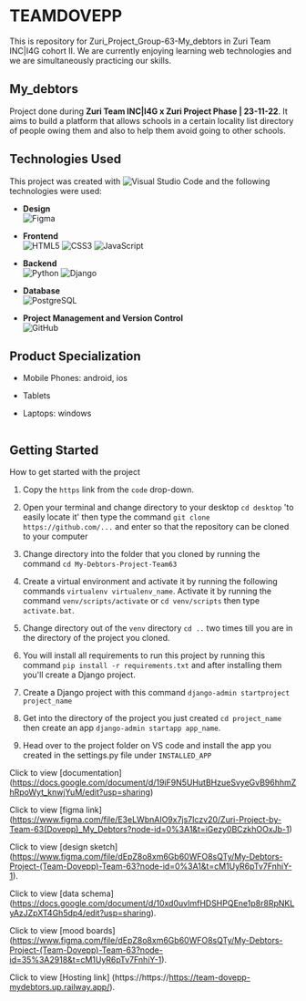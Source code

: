 # TEAMDOVEPP
 This is repository for Zuri_Project_Group-63-My_debtors in Zuri Team INC|I4G cohort II. We are  currently enjoying learning web technologies and we are simultaneously practicing our skills.

## My_debtors
 Project done during **Zuri Team INC|I4G x Zuri Project Phase | 23-11-22**. It aims to build a platform that allows schools in a certain locality list directory of people owing them and also to help them avoid going to other schools. 

## Technologies Used
This project was created with ![Visual Studio Code](https://img.shields.io/badge/Visual%20Studio%20Code-0078d7.svg?style=for-the-badge&logo=visual-studio-code&logoColor=white) and the following technologies were used: <br/>
* __Design__<br/>
        ![Figma](https://img.shields.io/badge/figma-%23F24E1E.svg?style=for-the-badge&logo=figma&logoColor=white)

* __Frontend__<br/>
      ![HTML5](https://img.shields.io/badge/html5-%23E34F26.svg?style=for-the-badge&logo=html5&logoColor=white)
      ![CSS3](https://img.shields.io/badge/css3-%231572B6.svg?style=for-the-badge&logo=css3&logoColor=white)
      ![JavaScript](https://img.shields.io/badge/javascript-%23323330.svg?style=for-the-badge&logo=javascript&logoColor=%23F7DF1E)

* __Backend__<br/>
        ![Python](https://img.shields.io/badge/python-3670A0?style=for-the-badge&logo=python&logoColor=ffdd54)
        ![Django](https://img.shields.io/badge/django-%23092E20.svg?style=for-the-badge&logo=django&logoColor=white)

* __Database__<br/>
        ![PostgreSQL](https://img.shields.io/badge/postgres-%23316192.svg?&style=for-the-badge&logo=postgresql&logoColor=white)


* __Project Management and Version Control__<br/>
        ![GitHub](https://img.shields.io/badge/github-%23121011.svg?style=for-the-badge&logo=github&logoColor=white)



## Product Specialization
* Mobile Phones: android, ios
* Tablets
* Laptops: windows
 

   ```

## Getting Started


How to get started with the project

1. Copy the `https` link from the `code` drop-down.

2. Open your terminal and change directory to your desktop `cd desktop` 'to easily locate it' then type the command `git clone https://github.com/...` and enter so that the repository can be cloned to your computer

3. Change directory into the folder that you cloned by running the command `cd My-Debtors-Project-Team63` 

4. Create a virtual environment and activate it by running the following commands `virtualenv virtualenv_name`. Activate it by running the command `venv/scripts/activate` or `cd venv/scripts` then type `activate.bat`.

5. Change directory out of the `venv` directory `cd ..` two times till you are in the directory of the project you cloned.


6. You will install all requirements to run this project by running this command `pip install -r requirements.txt` and after installing them you'll create a Django project.

7. Create a Django project with this command `django-admin startproject project_name`

8. Get into the directory of the project you just created `cd project_name` then create an app `django-admin startapp app_name`.

9. Head over to the project folder on VS code and install the app you created in the settings.py file under  `INSTALLED_APP`




Click to view [documentation] (https://docs.google.com/document/d/19iF9N5UHutBHzueSvyeGvB96hhmZhRpoWyt_knwjYuM/edit?usp=sharing)

Click to view [figma link] (https://www.figma.com/file/E3eLWbnAIO9x7js7Iczv20/Zuri-Project-by-Team-63(Dovepp)_My_Debtors?node-id=0%3A1&t=iGezy0BCzkhOOxJb-1)

Click to view [design sketch] (https://www.figma.com/file/dEpZ8o8xm6Gb60WFO8sQTy/My-Debtors-Project-(Team-Dovepp)-Team-63?node-id=0%3A1&t=cM1UyR6pTv7FnhiY-1).

Click to view [data schema] (https://docs.google.com/document/d/10xd0uvImfHDSHPQEne1p8r8RpNKLyAzJZpXT4Gh5dp4/edit?usp=sharing).

Click to view [mood boards] (https://www.figma.com/file/dEpZ8o8xm6Gb60WFO8sQTy/My-Debtors-Project-(Team-Dovepp)-Team-63?node-id=35%3A2918&t=cM1UyR6pTv7FnhiY-1).

Click to view [Hosting link] (https://https://https://team-dovepp-mydebtors.up.railway.app/).


 
